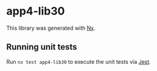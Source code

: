 # app4-lib30

This library was generated with [Nx](https://nx.dev).

## Running unit tests

Run `nx test app4-lib30` to execute the unit tests via [Jest](https://jestjs.io).
